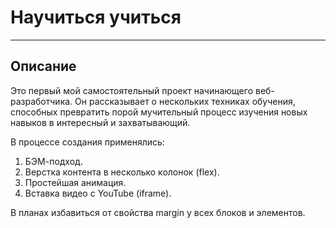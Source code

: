 # Научиться учиться
___________________
## Описание
Это первый мой самостоятельный проект начинающего веб-разработчика.
Он рассказывает о нескольких техниках обучения, способных превратить порой мучительный процесс изучения новых навыков в интересный и захватывающий.

В процессе создания применялись:
1. БЭМ-подход.
2. Верстка контента в несколько колонок (flex).
3. Простейшая анимация.
4. Вставка видео с YouTube (iframe).

В планах избавиться от свойства margin у всех блоков и элементов.